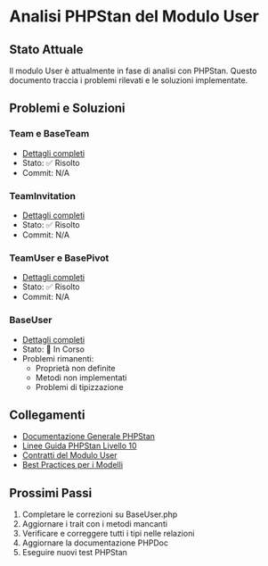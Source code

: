 # Analisi PHPStan del Modulo User

## Stato Attuale
Il modulo User è attualmente in fase di analisi con PHPStan. Questo documento traccia i problemi rilevati e le soluzioni implementate.

## Problemi e Soluzioni

### Team e BaseTeam
- [Dettagli completi](../../Modules/User/docs/phpstan_fixes.md#team-php-e-baseteam-php)
- Stato: ✅ Risolto
- Commit: N/A

### TeamInvitation
- [Dettagli completi](../../Modules/User/docs/phpstan_fixes.md#teaminvitation-php)
- Stato: ✅ Risolto
- Commit: N/A

### TeamUser e BasePivot
- [Dettagli completi](../../Modules/User/docs/phpstan_fixes.md#teamuser-php-e-basepivot-php)
- Stato: ✅ Risolto
- Commit: N/A

### BaseUser
- [Dettagli completi](../../Modules/User/docs/phpstan_fixes.md#baseuser-php)
- Stato: 🔄 In Corso
- Problemi rimanenti:
  - Proprietà non definite
  - Metodi non implementati
  - Problemi di tipizzazione

## Collegamenti
- [Documentazione Generale PHPStan](/docs/phpstan.md)
- [Linee Guida PHPStan Livello 10](/docs/phpstan/PHPSTAN_LEVEL10_LINEE_GUIDA.md)
- [Contratti del Modulo User](/docs/modules/user/contracts.md)
- [Best Practices per i Modelli](/docs/modules/user/models.md)

## Prossimi Passi
1. Completare le correzioni su BaseUser.php
2. Aggiornare i trait con i metodi mancanti
3. Verificare e correggere tutti i tipi nelle relazioni
4. Aggiornare la documentazione PHPDoc
5. Eseguire nuovi test PHPStan 

